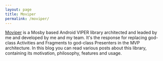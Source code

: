 ```yaml
---
layout: page
title: Moviper
permalink: /moviper/
---
```


[Moviper](https://github.com/mkoslacz/Moviper) is a Mosby based Android VIPER library architected and leaded by me and developed by me and my team. It's the response for replacing god-class Activities and Fragments to god-class Presenters in the MVP architecture. In this blog you can read various posts about this library, containing its motivation, philosophy, features and usage.
